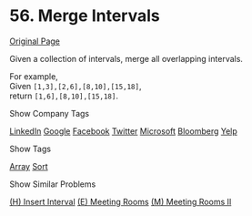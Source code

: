 # 56. Merge Intervals

[Original Page](https://leetcode.com/problems/merge-intervals/)

Given a collection of intervals, merge all overlapping intervals.

For example,  
Given `[1,3],[2,6],[8,10],[15,18]`,  
return `[1,6],[8,10],[15,18]`.

<div>

<div id="company_tags" class="btn btn-xs btn-warning">Show Company Tags</div>

<span class="hidebutton">[LinkedIn](/company/linkedin/) [Google](/company/google/) [Facebook](/company/facebook/) [Twitter](/company/twitter/) [Microsoft](/company/microsoft/) [Bloomberg](/company/bloomberg/) [Yelp](/company/yelp/)</span></div>

<div>

<div id="tags" class="btn btn-xs btn-warning">Show Tags</div>

<span class="hidebutton">[Array](/tag/array/) [Sort](/tag/sort/)</span></div>

<div>

<div id="similar" class="btn btn-xs btn-warning">Show Similar Problems</div>

<span class="hidebutton">[(H) Insert Interval](/problems/insert-interval/) [(E) Meeting Rooms](/problems/meeting-rooms/) [(M) Meeting Rooms II](/problems/meeting-rooms-ii/)</span></div>